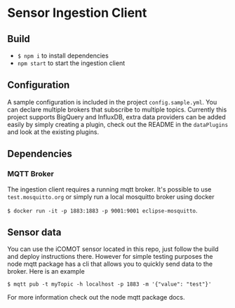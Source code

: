 # Sensor Ingestion Client

## Build
* `$ npm i` to install dependencies
* `npm start` to start the ingestion client

## Configuration
A sample configuration is included in the project `config.sample.yml`. You can declare multiple brokers that subscribe to multiple topics.
Currently this project supports BigQuery and InfluxDB, extra data providers can be added easily by simply creating a plugin, check out the README in the `dataPlugins` and look at the existing plugins.

## Dependencies
### MQTT Broker
The ingestion client requires a running mqtt broker. It's possible to use `test.mosquitto.org` or simply run a local mosquitto broker using docker 

`$ docker run -it -p 1883:1883 -p 9001:9001 eclipse-mosquitto`.

## Sensor data
You can use the iCOMOT sensor located in this repo, just follow the build and deploy instructions there. However for simple testing purposes the node mqtt package has a cli that allows you to quickly send data to the broker. Here is an example 

`$ mqtt pub -t myTopic -h localhost -p 1883 -m '{"value": "test"}'` 

For more information check out the node mqtt package docs.
